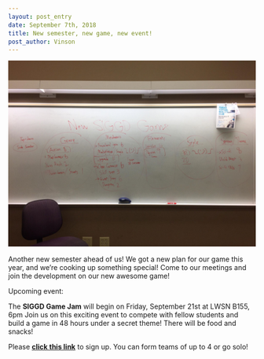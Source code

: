 ```yaml
---
layout: post_entry
date: September 7th, 2018
title: New semester, new game, new event!
post_author: Vinson
---
```


![alt text](/img/F18GamePlan.jpg)

Another new semester ahead of us! We got a new plan for our game this year, and we’re cooking up something special! Come to our meetings and join the development on our new awesome game!

Upcoming event:

The **SIGGD Game Jam** will begin on Friday, September 21st at LWSN B155, 6pm
Join us on this exciting event to compete with fellow students and build a game in 48 hours under a secret theme! There will be food and snacks!  

Please [**click this link**](https://docs.google.com/forms/d/e/1FAIpQLSfrHaXKgKyA3WxfdK0GiXAA8bBcUIXGoTQ2sAan8g99SKn8ew/viewform?usp=sf_link) to sign up. You can form teams of up to 4 or go solo!

